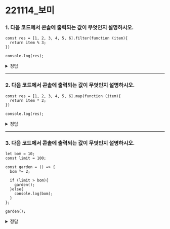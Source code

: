# 221114_보미

### 1. 다음 코드에서 콘솔에 출력되는 값이 무엇인지 설명하시오.
```
const res = [1, 2, 3, 4, 5, 6].filter(function (item){
  return item % 3;
})
  
console.log(res);
```

<details>
  <summary>정답</summary>
  <div markdown="1">
   1, 2, 4, 5
  </div>
</details>

---

### 2. 다음 코드에서 콘솔에 출력되는 값이 무엇인지 설명하시오.
```
const res = [1, 2, 3, 4, 5, 6].map(function (item){
  return item * 2;
})
  
console.log(res);
```

<details>
  <summary>정답</summary>
  <div markdown="1">
   2, 4, 6, 8, 10, 12
  </div>
</details>

---

### 3. 다음 코드에서 콘솔에 출력되는 값이 무엇인지 설명하시오.
```
let bom = 10;
const limit = 100;

const garden = () => {
  bom *= 2;

  if (limit > bom){
    garden();
  }else{
    console.log(bom);
  }
};

garden();
```

<details>
  <summary>정답</summary>
  <div markdown="1">
   160
  </div>
</details>
